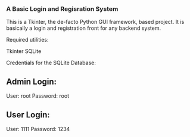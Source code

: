 ### A Basic Login and Regisration System


This is a Tkinter, the de-facto Python GUI framework, based project. It is basically a login and registration front for any backend system. 

Required utilities:

Tkinter
SQLite


Credentials for the SQLite Database:

Admin Login:
------------

User: root
Password: root

User Login:
-----------

User: 1111
Password: 1234

